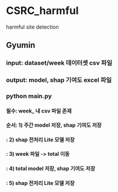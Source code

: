 # CSRC_harmful
harmful site detection

## Gyumin
### input: dataset/week 데이터셋 csv 파일 
### output: model, shap 기여도 excel 파일

### python main.py

#### 필수: week_ 내 csv 파일 존재

#### 순서: 1) 주간 model 저장, shap 기여도 저장
####     : 2) shap 전처리 Lite 모델 저장
####     : 3) week 파일 -> total 이동
####     : 4) total model 저장, shap 기여도 저장
####     : 5) shap 전저리 Lite 모델 저장